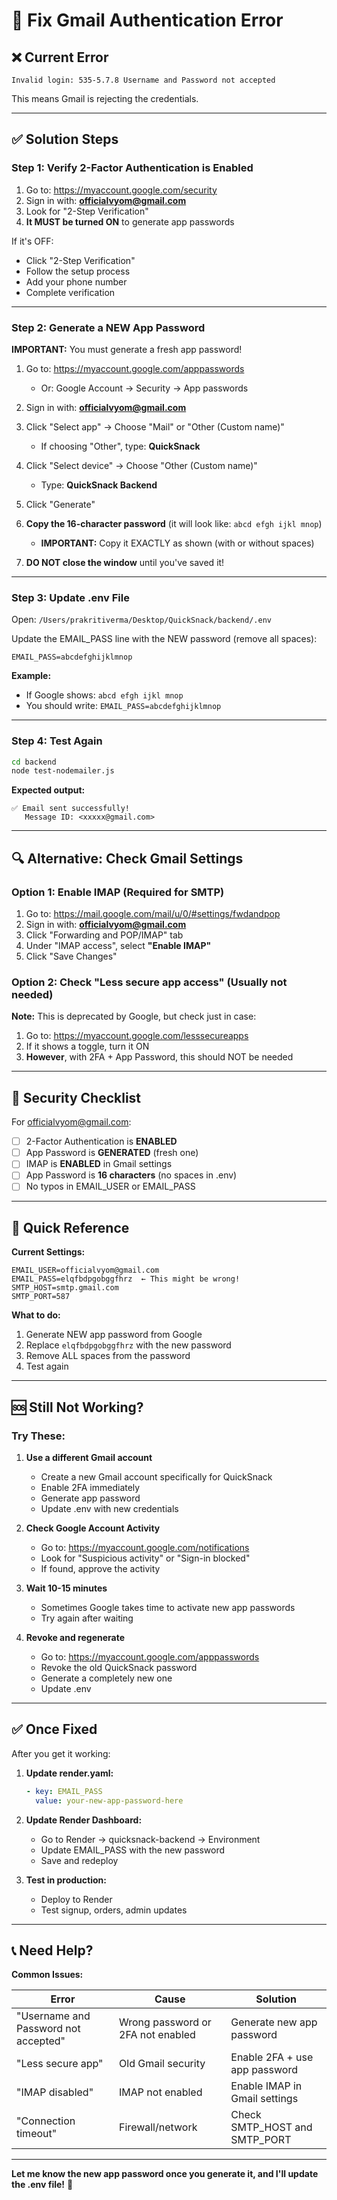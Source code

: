 # 🔧 Fix Gmail Authentication Error

## ❌ Current Error
```
Invalid login: 535-5.7.8 Username and Password not accepted
```

This means Gmail is rejecting the credentials.

---

## ✅ Solution Steps

### Step 1: Verify 2-Factor Authentication is Enabled

1. Go to: https://myaccount.google.com/security
2. Sign in with: **officialvyom@gmail.com**
3. Look for "2-Step Verification"
4. **It MUST be turned ON** to generate app passwords

If it's OFF:
- Click "2-Step Verification"
- Follow the setup process
- Add your phone number
- Complete verification

---

### Step 2: Generate a NEW App Password

**IMPORTANT:** You must generate a fresh app password!

1. Go to: https://myaccount.google.com/apppasswords
   - Or: Google Account → Security → App passwords

2. Sign in with: **officialvyom@gmail.com**

3. Click "Select app" → Choose "Mail" or "Other (Custom name)"
   - If choosing "Other", type: **QuickSnack**

4. Click "Select device" → Choose "Other (Custom name)"
   - Type: **QuickSnack Backend**

5. Click "Generate"

6. **Copy the 16-character password** (it will look like: `abcd efgh ijkl mnop`)
   - **IMPORTANT:** Copy it EXACTLY as shown (with or without spaces)

7. **DO NOT close the window** until you've saved it!

---

### Step 3: Update .env File

Open: `/Users/prakritiverma/Desktop/QuickSnack/backend/.env`

Update the EMAIL_PASS line with the NEW password (remove all spaces):

```env
EMAIL_PASS=abcdefghijklmnop
```

**Example:**
- If Google shows: `abcd efgh ijkl mnop`
- You should write: `EMAIL_PASS=abcdefghijklmnop`

---

### Step 4: Test Again

```bash
cd backend
node test-nodemailer.js
```

**Expected output:**
```
✅ Email sent successfully!
   Message ID: <xxxxx@gmail.com>
```

---

## 🔍 Alternative: Check Gmail Settings

### Option 1: Enable IMAP (Required for SMTP)

1. Go to: https://mail.google.com/mail/u/0/#settings/fwdandpop
2. Sign in with: **officialvyom@gmail.com**
3. Click "Forwarding and POP/IMAP" tab
4. Under "IMAP access", select **"Enable IMAP"**
5. Click "Save Changes"

### Option 2: Check "Less secure app access" (Usually not needed)

**Note:** This is deprecated by Google, but check just in case:

1. Go to: https://myaccount.google.com/lesssecureapps
2. If it shows a toggle, turn it ON
3. **However**, with 2FA + App Password, this should NOT be needed

---

## 🔐 Security Checklist

For officialvyom@gmail.com:

- [ ] 2-Factor Authentication is **ENABLED**
- [ ] App Password is **GENERATED** (fresh one)
- [ ] IMAP is **ENABLED** in Gmail settings
- [ ] App Password is **16 characters** (no spaces in .env)
- [ ] No typos in EMAIL_USER or EMAIL_PASS

---

## 📝 Quick Reference

**Current Settings:**
```env
EMAIL_USER=officialvyom@gmail.com
EMAIL_PASS=elqfbdpgobggfhrz  ← This might be wrong!
SMTP_HOST=smtp.gmail.com
SMTP_PORT=587
```

**What to do:**
1. Generate NEW app password from Google
2. Replace `elqfbdpgobggfhrz` with the new password
3. Remove ALL spaces from the password
4. Test again

---

## 🆘 Still Not Working?

### Try These:

1. **Use a different Gmail account**
   - Create a new Gmail account specifically for QuickSnack
   - Enable 2FA immediately
   - Generate app password
   - Update .env with new credentials

2. **Check Google Account Activity**
   - Go to: https://myaccount.google.com/notifications
   - Look for "Suspicious activity" or "Sign-in blocked"
   - If found, approve the activity

3. **Wait 10-15 minutes**
   - Sometimes Google takes time to activate new app passwords
   - Try again after waiting

4. **Revoke and regenerate**
   - Go to: https://myaccount.google.com/apppasswords
   - Revoke the old QuickSnack password
   - Generate a completely new one
   - Update .env

---

## ✅ Once Fixed

After you get it working:

1. **Update render.yaml:**
   ```yaml
   - key: EMAIL_PASS
     value: your-new-app-password-here
   ```

2. **Update Render Dashboard:**
   - Go to Render → quicksnack-backend → Environment
   - Update EMAIL_PASS with the new password
   - Save and redeploy

3. **Test in production:**
   - Deploy to Render
   - Test signup, orders, admin updates

---

## 📞 Need Help?

**Common Issues:**

| Error | Cause | Solution |
|-------|-------|----------|
| "Username and Password not accepted" | Wrong password or 2FA not enabled | Generate new app password |
| "Less secure app" | Old Gmail security | Enable 2FA + use app password |
| "IMAP disabled" | IMAP not enabled | Enable IMAP in Gmail settings |
| "Connection timeout" | Firewall/network | Check SMTP_HOST and SMTP_PORT |

---

**Let me know the new app password once you generate it, and I'll update the .env file!** 🔑
